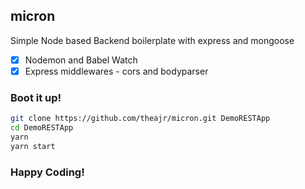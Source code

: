 ## micron
Simple Node based Backend boilerplate with express and mongoose

- [x] Nodemon and Babel Watch
- [x] Express middlewares - cors and bodyparser

### Boot it up!

```sh
git clone https://github.com/theajr/micron.git DemoRESTApp
cd DemoRESTApp
yarn
yarn start
```

### Happy Coding!
